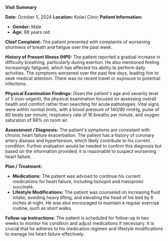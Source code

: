 **Visit Summary**

**Date:** October 5, 2024
**Location:** Kolari Clinic
**Patient Information:**
- **Gender:** Male
- **Age:** 88 years old

**Chief Complaint:**
The patient presented with complaints of worsening shortness of breath and fatigue over the past week.

**History of Present Illness (HPI):**
The patient reported a gradual increase in difficulty breathing, particularly during exertion. He also mentioned feeling increasingly fatigued, which has affected his ability to perform daily activities. The symptoms worsened over the past few days, leading him to seek medical attention. There was no recent travel or exposure to potential infections.

**Physical Examination Findings:**
Given the patient's age and severity level of 5 (non-urgent), the physical examination focused on assessing overall health and comfort rather than searching for acute pathologies. Vital signs were within normal limits, with a blood pressure of 140/90 mmHg, pulse of 80 beats per minute, respiratory rate of 16 breaths per minute, and oxygen saturation of 98% on room air.

**Assessment / Diagnosis:**
The patient's symptoms are consistent with chronic heart failure exacerbation. The patient has a history of coronary artery disease and hypertension, which likely contribute to his current condition. Further evaluation would be needed to confirm this diagnosis but based on the information provided, it is reasonable to suspect worsening heart failure.

**Plan / Treatment:**
- **Medications:** The patient was advised to continue his current medications for heart failure, including lisinopril and metoprolol succinate.
- **Lifestyle Modifications:** The patient was counseled on increasing fluid intake, avoiding heavy lifting, and elevating the head of his bed by 6 inches at night. He was also encouraged to maintain a regular exercise routine, such as short walks.

**Follow-up Instructions:**
The patient is scheduled for follow-up in two weeks to monitor his condition and adjust medications if necessary. It is crucial that he adheres to his medication regimen and lifestyle modifications to manage his heart failure effectively.